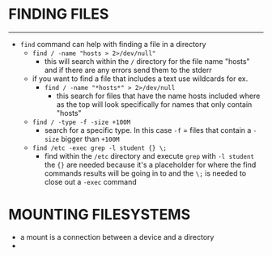 # FINDING FILES
---
- `find` command can help with finding a file in a directory
	- `find / -name "hosts > 2>/dev/null"` 
		- this will search within the `/` directory for the file name "hosts" and if there are any errors send them to the stderr 
	- if you want to find a file that includes a text use wildcards for ex.
		- `find / -name "*hosts*" > 2>/dev/null` 
			- this search for files that have the name hosts included where as the top will look specifically for names that only contain "hosts"
	- `find / -type -f -size +100M`
		- search for a specific type. In this case `-f` = files that contain a `-size` bigger than `+100M`
	- `find /etc -exec grep -l student {} \;`
		- find within the `/etc` directory and execute `grep` with `-l student` the `{}` are needed because it's a placeholder for where the find commands results will be going in to and the `\;` is needed to close out a `-exec` command
# MOUNTING FILESYSTEMS
- a mount is a connection between a device and a directory
- 
